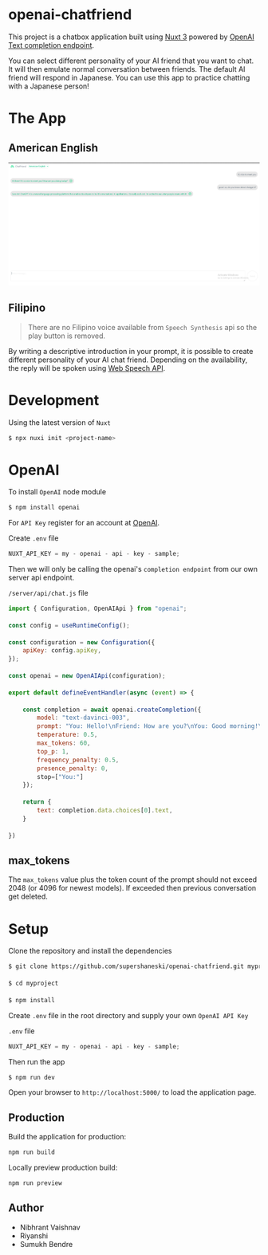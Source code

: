 # openai-chatfriend

This project is a chatbox application built using [Nuxt 3](https://nuxt.com/v3) powered by [OpenAI Text completion endpoint](https://beta.openai.com/docs/guides/completion).

You can select different personality of your AI friend that you want to chat. It will then emulate normal conversation between friends. The default AI friend will respond in Japanese. You can use this app to practice chatting with a Japanese person!



# The App

## American English

![American English](./assets/Screenshot_1.png)

## Filipino

> There are no Filipino voice available from `Speech Synthesis` api so the play button is removed.

By writing a descriptive introduction in your prompt, it is possible to create different personality of your AI chat friend. Depending on the availability, the reply will be spoken using [Web Speech API](https://developer.mozilla.org/en-US/docs/Web/API/Web_Speech_API).

# Development

Using the latest version of `Nuxt`

```sh
$ npx nuxi init <project-name>
```


# OpenAI

To install `OpenAI` node module

```sh
$ npm install openai
```

For `API Key` register for an account at [OpenAI](https://openai.com/api/).

Create `.env` file

```javascript
NUXT_API_KEY = my - openai - api - key - sample;
```

Then we will only be calling the openai's `completion endpoint` from our own server api endpoint.

`/server/api/chat.js` file

```javascript
import { Configuration, OpenAIApi } from "openai";

const config = useRuntimeConfig();

const configuration = new Configuration({
    apiKey: config.apiKey,
});

const openai = new OpenAIApi(configuration);

export default defineEventHandler(async (event) => {

    const completion = await openai.createCompletion({
        model: "text-davinci-003",
        prompt: "You: Hello!\nFriend: How are you?\nYou: Good morning!\nFriend:",
        temperature: 0.5,
        max_tokens: 60,
        top_p: 1,
        frequency_penalty: 0.5,
        presence_penalty: 0,
        stop=["You:"]
    });

    return {
        text: completion.data.choices[0].text,
    }

})
```

## max_tokens

The `max_tokens` value plus the token count of the prompt should not exceed 2048 (or 4096 for newest models).
If exceeded then previous conversation get deleted.

# Setup

Clone the repository and install the dependencies

```sh
$ git clone https://github.com/supershaneski/openai-chatfriend.git myproject

$ cd myproject

$ npm install
```

Create `.env` file in the root directory and supply your own `OpenAI API Key`

`.env` file

```javascript
NUXT_API_KEY = my - openai - api - key - sample;
```

Then run the app

```sh
$ npm run dev
```

Open your browser to `http://localhost:5000/` to load the application page.


## Production

Build the application for production:

```bash
npm run build
```

Locally preview production build:

```bash
npm run preview
```

## Author
- Nibhrant Vaishnav
- Riyanshi
- Sumukh Bendre

